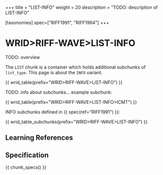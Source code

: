 +++
title = "LIST-INFO"
weight = 20
description = "TODO: description of LIST-INFO"

[taxonomies]
spec=["RIFF1991", "RIFF1994"]
+++

# WRID>RIFF-WAVE>LIST-INFO

TODO: overview

The `LIST` chunk is a container which holds additional subchunks of `list_type`. This page is about the `INFO` variant. 

{{ wrid_table(prefix="WRID>RIFF-WAVE>LIST-INFO") }}

TODO: info about subchunks... example subchunk:

{{ wrid_table(prefix="WRID>RIFF-WAVE>LIST-INFO>ICMT") }}

INFO subchunks defined in {{ spec(ref="RIFF1991") }}:

{{ wrid_table_subchunks(prefix="WRID>RIFF-WAVE>LIST-INFO") }}
## Learning References

## Specification

{{ chunk_specs() }}

